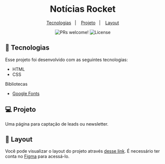 <h1 align="center">
  Notícias Rocket
</h1>

<p align="center">
  <a href="#-tecnologias">Tecnologias</a>&nbsp;&nbsp;&nbsp;|&nbsp;&nbsp;&nbsp;
  <a href="#-projeto">Projeto</a>&nbsp;&nbsp;&nbsp;|&nbsp;&nbsp;&nbsp;
  <a href="#-layout">Layout</a>
</p>

<p align="center">
  <img src="https://img.shields.io/static/v1?label=PRs&message=welcome&color=49AA26&labelColor=000000" alt="PRs welcome!" />
  <img alt="License" src="https://img.shields.io/static/v1?label=license&message=MIT&color=49AA26&labelColor=000000">
</p>

## 🚀 Tecnologias

Esse projeto foi desenvolvido com as seguintes tecnologias:

- HTML
- CSS

Bibliotecas

- [Google Fonts](https://fonts.google.com/)

## 💻 Projeto

Uma página para captação de leads ou newsletter.

## 🔖 Layout

Você pode visualizar o layout do projeto através [desse link](https://www.figma.com/file/UL7DdgMvB0IsXRr6TCsIh0/DD-%2F-RocketNews-(Copy)?node-id=3%3A2). É necessário ter conta no [Figma](https://figma.com) para acessá-lo.

 

